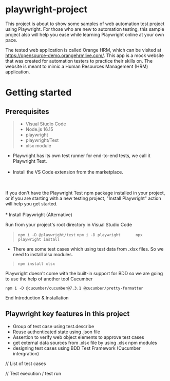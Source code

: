 # playwright-project

This project is about to show some samples of web automation test project using Playwright. For those who are new to automation testing, this sample project also will help you ease while learning Playwright online at your own pace.

The tested web application is called Orange HRM, which can be visited at https://opensource-demo.orangehrmlive.com/. This app is a mock website that was created for automation testers to practice their skills on. The website is meant to mimic a Human Resources Management (HRM) application.

# Getting started

## Prerequisites

>* Visual Studio Code
>* Node.js 16.15
>* playwright
>* playwright/Test
>* xlsx module

* Playwright has its own test runner for end-to-end tests, we call it Playwright Test.
  <br /> 
  <br /> 
* Install the VS Code extension from the marketplace.
<br /> 
  <br /> 
If you don't have the Playwright Test npm package installed in your project, or if you are starting with a new testing project, "Install Playwright" action will help you get started.
   <br /> 
  <br />  
* Install Playwright (Alternative)

Run from your project's root directory in Visual Studio Code
   
> `npm i -D @playwright/test`
> `npm i -D playwright      `
> `npx playwright install   `

* There are some test cases which using test data from .xlsx files. So we need to install xlsx modules.

> `npm install xlsx`







Playwright doesn't come with the built-in support for BDD so we are going to use the help of another tool Cucumber
   
`npm i -D @cucumber/cucumber@7.3.1 @cucumber/pretty-formatter`


 End Introduction & Installation

## Playwright key features in this project

- Group of test case using test.describe
- Reuse authenticated state using .json file
- Assertion to verify web object elements to approve test cases
- get external data sources from .xlsx file by using .xlsx npm modules
- designing test cases using BDD Test Framework (Cucumber intergration)

// List of test cases

// Test execution / test run
